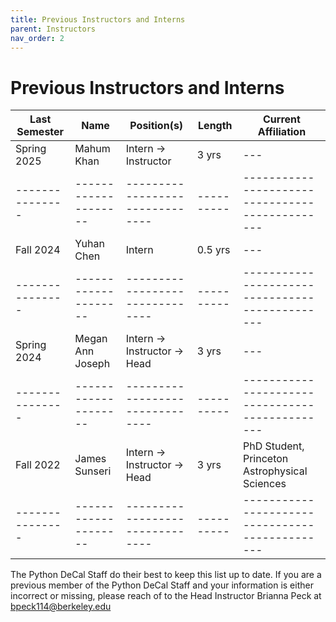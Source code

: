 ```yaml
---
title: Previous Instructors and Interns
parent: Instructors
nav_order: 2
---
```


# Previous Instructors and Interns

| Last Semester | Name               | Position(s)                   | Length   | Current Affiliation                           |
|---------------|--------------------|-------------------------------|----------|-----------------------------------------------|
| Spring 2025   | Mahum Khan         | Intern → Instructor           | 3 yrs    | ---                                           |
|---------------|--------------------|-------------------------------|----------|-----------------------------------------------|
| Fall 2024     | Yuhan Chen         | Intern                        | 0.5 yrs  | ---                                           |
|---------------|--------------------|-------------------------------|----------|-----------------------------------------------|
| Spring 2024   | Megan Ann Joseph   | Intern → Instructor → Head    | 3 yrs    | ---                                           |
|---------------|--------------------|-------------------------------|----------|-----------------------------------------------|
| Fall 2022     | James Sunseri      | Intern → Instructor → Head    | 3 yrs    | PhD Student, Princeton Astrophysical Sciences |
|---------------|--------------------|-------------------------------|----------|-----------------------------------------------|

The Python DeCal Staff do their best to keep this list up to date. If you are a previous member of the Python DeCal Staff and your information is either incorrect or missing, please reach of to the Head Instructor Brianna Peck at bpeck114@berkeley.edu